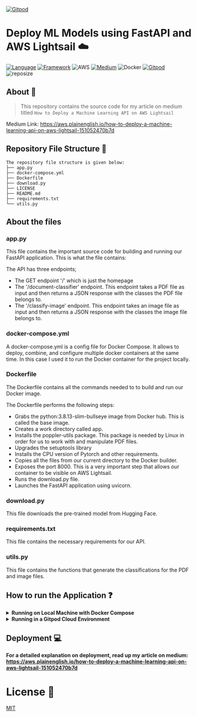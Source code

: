 <a href="https://gitpod.io/#<your-repository-url>">
  <img
    src="https://img.shields.io/badge/Contribute%20with-Gitpod-908a85?logo=gitpod"
    alt="Gitpod"
  />
</a>


# Deploy ML Models using FastAPI and AWS Lightsail :cloud:

[![Language](https://img.shields.io/badge/Python-darkblue.svg?style=flat&logo=python&logoColor=white)](https://www.python.org)
[![Framework](https://img.shields.io/badge/FastAPI-darkgreen.svg?style=flat&logo=fastapi&logoColor=white)](https://github.com/tiangolo/fastapi)
![AWS](https://img.shields.io/badge/AWS-Lightsail-orange?style=flat&logo=amazon&logoColor=white)
[![Medium](https://img.shields.io/badge/Medium-black.svg?style=flat&logo=Medium&logoColor=white)](https://aws.plainenglish.io/how-to-deploy-a-machine-learning-api-on-aws-lightsail-151052470b7d)
![Docker](https://img.shields.io/badge/Docker-blue?style=flat&logo=docker&logoColor=white)
[![Gitpod](https://img.shields.io/badge/Gitpod-orange?style=flat&logo=gitpod&logoColor=white)](https://gitpod.io/#https://github.com/Nneji123/Deploy-ML-Models-using-FastAPI-and-AWS-Lightsail)
![reposize](https://img.shields.io/github/repo-size/Nneji123/RapLyricsBot)



## About :speech_balloon:
>This repository contains the source code for my article on medium titled `How to Deploy a Machine Learning API on AWS Lightsail`

Medium Link: https://aws.plainenglish.io/how-to-deploy-a-machine-learning-api-on-aws-lightsail-151052470b7d


## Repository File Structure :file_folder:

```
The repository file structure is given below:
├── app.py
├── docker-compose.yml
├── Dockerfile
├── download.py
├── LICENSE
├── README.md
├── requirements.txt
└── utils.py
```
## About the files
### app.py
This file contains the important source code for building and running our FastAPI application. This is what the file contains:

The API has three endpoints;
- The GET endpoint '/' which is just the homepage
- The '/document-classifier' endpoint. This endpoint takes a PDF file as input and then returns a JSON response with the classes the PDF file belongs to.
- The '/classify-image' endpoint. This endpoint takes an image file as input and then returns a JSON response with the classes the image file belongs to.

### docker-compose.yml
A docker-compose.yml is a config file for Docker Compose. It allows to deploy, combine, and configure multiple docker containers at the same time. In this case I used it to run the Docker container for the project locally.

### Dockerfile
The Dockerfile contains all the commands needed to to build and run our Docker image.

The Dockerfile  performs the following steps:
- Grabs the python:3.8.13-slim-bullseye image from Docker hub. This is called the base image.
- Creates a work directory called app.
- Installs the poppler-utils package. This package is needed by Linux in order for us to work with and manipulate PDF files.
- Upgrades the setuptools library
- Installs the CPU version of Pytorch and other requirements.
- Copies all the files from our current directory to the Docker builder.
- Exposes the port 8000. This is a very important step that allows our container to be visible on AWS Lightsail.
- Runs the download.py file.
- Launches the FastAPI application using uvicorn.

### download.py
This file downloads the pre-trained model from Hugging Face.

### requirements.txt
This file contains the necessary  requirements for our API.

### utils.py
This file contains the functions that generate the classifications for the PDF and image files.

 


## How to run the Application :question:

<details> 
  <summary><b>Running on Local Machine with Docker Compose</b></summary>

**You can also run the application in a docker container using docker compose(if you have it installed)**

1. Clone the repository:
```bash
git clone https://github.com/Nneji123/Deploy-ML-Models-using-FastAPI-and-AWS-Lightsail.git
```

2. Change the directory:
```
cd Deploy-ML-Models-using-FastAPI-and-AWS-Lightsail
```



3. Run the docker compose command
```docker
docker compose up --build 
```
And then you should be able to view the API on port 8080
</details>


<details> 
  <summary><b>Running in a Gitpod Cloud Environment</b></summary>


**Click the button below to start a new development environment:**

[![Open in Gitpod](https://gitpod.io/button/open-in-gitpod.svg)](https://gitpod.io/#https://github.com/Nneji123/Deploy-ML-Models-using-FastAPI-and-AWS-Lightsail)
</details>



## Deployment :computer:
**For a detailed explanation on deployment, read up my article on medium: https://aws.plainenglish.io/how-to-deploy-a-machine-learning-api-on-aws-lightsail-151052470b7d**

# License :page_with_curl:
[MIT](https://github.com/Nneji123/Deploy-ML-Models-using-FastAPI-and-AWS-Lightsail/LICENSE.md)
